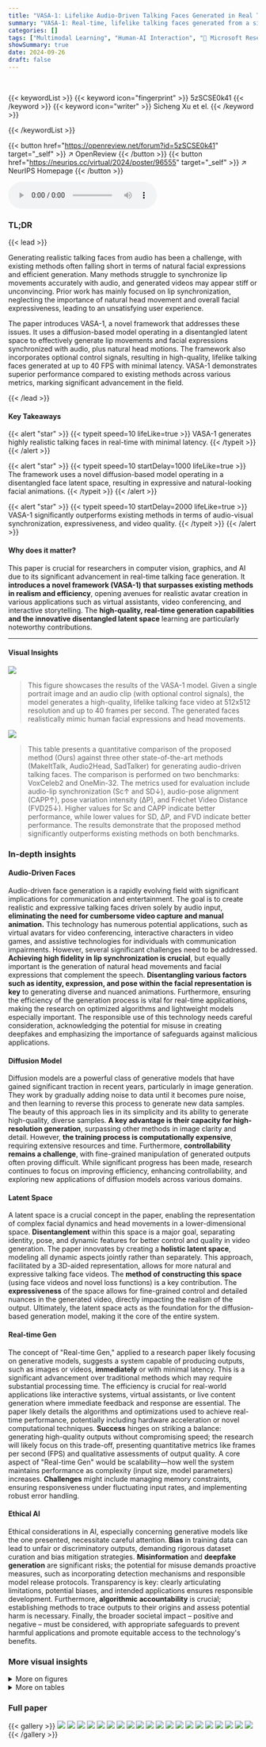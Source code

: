 ```yaml
---
title: "VASA-1: Lifelike Audio-Driven Talking Faces Generated in Real Time"
summary: "VASA-1: Real-time, lifelike talking faces generated from a single image and audio!"
categories: []
tags: ["Multimodal Learning", "Human-AI Interaction", "🏢 Microsoft Research",]
showSummary: true
date: 2024-09-26
draft: false
---
```


<br>

{{< keywordList >}}
{{< keyword icon="fingerprint" >}} 5zSCSE0k41 {{< /keyword >}}
{{< keyword icon="writer" >}} Sicheng Xu et el. {{< /keyword >}}
 
{{< /keywordList >}}

{{< button href="https://openreview.net/forum?id=5zSCSE0k41" target="_self" >}}
↗ OpenReview
{{< /button >}}
{{< button href="https://neurips.cc/virtual/2024/poster/96555" target="_self" >}}
↗ NeurIPS Homepage
{{< /button >}}


<audio controls>
    <source src="https://ai-paper-reviewer.com/5zSCSE0k41/podcast.wav" type="audio/wav">
    Your browser does not support the audio element.
</audio>


### TL;DR


{{< lead >}}

Generating realistic talking faces from audio has been a challenge, with existing methods often falling short in terms of natural facial expressions and efficient generation.  Many methods struggle to synchronize lip movements accurately with audio, and generated videos may appear stiff or unconvincing.  Prior work has mainly focused on lip synchronization, neglecting the importance of natural head movement and overall facial expressiveness, leading to an unsatisfying user experience.

The paper introduces VASA-1, a novel framework that addresses these issues.  It uses a diffusion-based model operating in a disentangled latent space to effectively generate lip movements and facial expressions synchronized with audio, plus natural head motions.  The framework also incorporates optional control signals, resulting in high-quality, lifelike talking faces generated at up to 40 FPS with minimal latency.  VASA-1 demonstrates superior performance compared to existing methods across various metrics, marking significant advancement in the field.

{{< /lead >}}


#### Key Takeaways

{{< alert "star" >}}
{{< typeit speed=10 lifeLike=true >}} VASA-1 generates highly realistic talking faces in real-time with minimal latency. {{< /typeit >}}
{{< /alert >}}

{{< alert "star" >}}
{{< typeit speed=10 startDelay=1000 lifeLike=true >}} The framework uses a novel diffusion-based model operating in a disentangled face latent space, resulting in expressive and natural-looking facial animations. {{< /typeit >}}
{{< /alert >}}

{{< alert "star" >}}
{{< typeit speed=10 startDelay=2000 lifeLike=true >}} VASA-1 significantly outperforms existing methods in terms of audio-visual synchronization, expressiveness, and video quality. {{< /typeit >}}
{{< /alert >}}

#### Why does it matter?
This paper is crucial for researchers in computer vision, graphics, and AI due to its significant advancement in real-time talking face generation.  It **introduces a novel framework (VASA-1) that surpasses existing methods in realism and efficiency**, opening avenues for realistic avatar creation in various applications such as virtual assistants, video conferencing, and interactive storytelling.  The **high-quality, real-time generation capabilities and the innovative disentangled latent space** learning are particularly noteworthy contributions.

------
#### Visual Insights



![](https://ai-paper-reviewer.com/5zSCSE0k41/figures_1_1.jpg)

> This figure showcases the results of the VASA-1 model.  Given a single portrait image and an audio clip (with optional control signals), the model generates a high-quality, lifelike talking face video at 512x512 resolution and up to 40 frames per second. The generated faces realistically mimic human facial expressions and head movements.





![](https://ai-paper-reviewer.com/5zSCSE0k41/tables_6_1.jpg)

> This table presents a quantitative comparison of the proposed method (Ours) against three other state-of-the-art methods (MakeItTalk, Audio2Head, SadTalker) for generating audio-driven talking faces.  The comparison is performed on two benchmarks: VoxCeleb2 and OneMin-32.  The metrics used for evaluation include audio-lip synchronization (Sc↑ and SD↓), audio-pose alignment (CAPP↑), pose variation intensity (ΔP), and Fréchet Video Distance (FVD25↓). Higher values for Sc and CAPP indicate better performance, while lower values for SD, ΔP, and FVD indicate better performance. The results demonstrate that the proposed method significantly outperforms existing methods on both benchmarks.





### In-depth insights


#### Audio-Driven Faces
Audio-driven face generation is a rapidly evolving field with significant implications for communication and entertainment.  The goal is to create realistic and expressive talking faces driven solely by audio input, **eliminating the need for cumbersome video capture and manual animation.** This technology has numerous potential applications, such as virtual avatars for video conferencing, interactive characters in video games, and assistive technologies for individuals with communication impairments. However, several significant challenges need to be addressed.  **Achieving high fidelity in lip synchronization is crucial**, but equally important is the generation of natural head movements and facial expressions that complement the speech. **Disentangling various factors such as identity, expression, and pose within the facial representation is key** to generating diverse and nuanced animations.  Furthermore, ensuring the efficiency of the generation process is vital for real-time applications, making the research on optimized algorithms and lightweight models especially important.  The responsible use of this technology needs careful consideration, acknowledging the potential for misuse in creating deepfakes and emphasizing the importance of safeguards against malicious applications.

#### Diffusion Model
Diffusion models are a powerful class of generative models that have gained significant traction in recent years, particularly in image generation.  They work by gradually adding noise to data until it becomes pure noise, and then learning to reverse this process to generate new data samples.  The beauty of this approach lies in its simplicity and its ability to generate high-quality, diverse samples. **A key advantage is their capacity for high-resolution generation**, surpassing other methods in image clarity and detail. However, **the training process is computationally expensive**, requiring extensive resources and time.  Furthermore, **controllability remains a challenge**, with fine-grained manipulation of generated outputs often proving difficult.  While significant progress has been made, research continues to focus on improving efficiency, enhancing controllability, and exploring new applications of diffusion models across various domains.

#### Latent Space
A latent space is a crucial concept in the paper, enabling the representation of complex facial dynamics and head movements in a lower-dimensional space.  **Disentanglement** within this space is a major goal, separating identity, pose, and dynamic features for better control and quality in video generation.  The paper innovates by creating a **holistic latent space**, modeling all dynamic aspects jointly rather than separately.  This approach, facilitated by a 3D-aided representation, allows for more natural and expressive talking face videos. The **method of constructing this space** (using face videos and novel loss functions) is a key contribution. The **expressiveness** of the space allows for fine-grained control and detailed nuances in the generated video, directly impacting the realism of the output.  Ultimately, the latent space acts as the foundation for the diffusion-based generation model, making it the core of the entire system.

#### Real-time Gen
The concept of "Real-time Gen," applied to a research paper likely focusing on generative models, suggests a system capable of producing outputs, such as images or videos, **immediately** or with minimal latency. This is a significant advancement over traditional methods which may require substantial processing time.  The efficiency is crucial for real-world applications like interactive systems, virtual assistants, or live content generation where immediate feedback and response are essential.  The paper likely details the algorithms and optimizations used to achieve real-time performance, potentially including hardware acceleration or novel computational techniques.  **Success** hinges on striking a balance: generating high-quality outputs without compromising speed; the research will likely focus on this trade-off, presenting quantitative metrics like frames per second (FPS) and qualitative assessments of output quality.  A core aspect of "Real-time Gen" would be scalability—how well the system maintains performance as complexity (input size, model parameters) increases.  **Challenges** might include managing memory constraints, ensuring responsiveness under fluctuating input rates, and implementing robust error handling.

#### Ethical AI
Ethical considerations in AI, especially concerning generative models like the one presented, necessitate careful attention.  **Bias** in training data can lead to unfair or discriminatory outputs, demanding rigorous dataset curation and bias mitigation strategies.  **Misinformation** and **deepfake generation** are significant risks; the potential for misuse demands proactive measures, such as incorporating detection mechanisms and responsible model release protocols.  Transparency is key: clearly articulating limitations, potential biases, and intended applications ensures responsible development.  Furthermore, **algorithmic accountability** is crucial; establishing methods to trace outputs to their origins and assess potential harm is necessary.  Finally, the broader societal impact – positive and negative – must be considered, with appropriate safeguards to prevent harmful applications and promote equitable access to the technology's benefits.


### More visual insights

<details>
<summary>More on figures
</summary>


![](https://ai-paper-reviewer.com/5zSCSE0k41/figures_4_1.jpg)

> This figure illustrates the VASA-1 framework's architecture.  The left side shows the training pipeline for motion latent diffusion, where a video's motion latents are fed into a transformer network and undergo a diffusion process (adding and removing noise) conditioned on audio features and other control signals. The right side depicts the test pipeline, which takes a single image and audio as input, extracts the relevant latent codes (appearance, identity, and motion), applies a denoising process through the transformer network, and finally reconstructs the output video frames using a decoder. The figure visualizes the core idea of generating high-quality talking face videos by modeling and controlling facial dynamics in a latent space.


![](https://ai-paper-reviewer.com/5zSCSE0k41/figures_7_1.jpg)

> This figure shows the results of generating talking faces with different control signals using the VASA-1 model.  The top row demonstrates control over gaze direction, the middle row shows control over head distance from the camera, and the bottom row demonstrates control over the emotional expression of the face.


![](https://ai-paper-reviewer.com/5zSCSE0k41/figures_8_1.jpg)

> This figure shows the ablation study of the loss function  lconsist, which is designed to disentangle facial dynamics from head pose.  The experiment transfers only facial dynamics from a source image to a target image while keeping the target's head pose unchanged. Comparing the results with and without lconsist, we can see that lconsist is essential for decoupling subtle facial dynamics from head pose, resulting in more natural and realistic facial expressions.


![](https://ai-paper-reviewer.com/5zSCSE0k41/figures_15_1.jpg)

> This figure shows example results of the VASA-1 model. Given a single image of a person, an audio clip, and optional control signals, the model generates a high-quality, lifelike talking face video at a resolution of 512x512 pixels and a frame rate of up to 40 FPS.  The generated faces exhibit realistic facial expressions and head movements, demonstrating the model's ability to produce highly lifelike results.


![](https://ai-paper-reviewer.com/5zSCSE0k41/figures_15_2.jpg)

> This figure demonstrates the disentanglement between head pose and facial dynamics in the VASA-1 model.  It shows three sets of generated video frames: 1) the original sequence with both natural head pose and facial dynamics, 2) the same sequence but with fixed facial dynamics and only changing head pose, and 3) the same sequence with fixed head pose and only varying facial dynamics. This highlights the model's ability to control these aspects independently.


![](https://ai-paper-reviewer.com/5zSCSE0k41/figures_16_1.jpg)

> This figure demonstrates the robustness of the VASA-1 model by showing generation results using various out-of-distribution inputs, including non-photorealistic images and audio containing singing and non-English speech.  Despite not being trained on such data, the model maintains high-quality video output synchronized with the audio.


![](https://ai-paper-reviewer.com/5zSCSE0k41/figures_16_2.jpg)

> This figure compares the visual results of four different talking face generation methods (MakeItTalk, Audio2Head, SadTalker, and the proposed method) for the same input audio segment saying 'push ups'. It demonstrates the differences in lip synchronization, facial expressions, and head movements produced by each method. The supplementary video provides a more detailed visual comparison of the generated videos.


![](https://ai-paper-reviewer.com/5zSCSE0k41/figures_17_1.jpg)

> This figure compares the results of four different methods for generating talking head videos. The input for all methods is the same audio segment, which says 'push ups'.  The figure shows a sequence of frames generated by each method, allowing for a visual comparison of the lip synchronization, head pose, and overall realism of the generated videos.  The methods compared are MakeItTalk, Audio2Head, SadTalker, and the authors' proposed method.  The supplementary video provides a more comprehensive comparison because it includes the audio.


![](https://ai-paper-reviewer.com/5zSCSE0k41/figures_17_2.jpg)

> This figure compares the results of four different methods for generating talking head videos from audio: MakeItTalk, Audio2Head, SadTalker, and the authors' method.  The audio input is the phrase 'push ups.' Each row represents a different method, showing a sequence of frames generated for that audio clip. The figure highlights the differences in the visual quality, realism, and synchronization between audio and visual movements across the different methods. A supplementary video is suggested for a more comprehensive comparison.


![](https://ai-paper-reviewer.com/5zSCSE0k41/figures_18_1.jpg)

> This figure compares the results of four different methods for generating talking faces from audio: MakeItTalk, Audio2Head, SadTalker, and the authors' method (Ours).  The input audio segment is the phrase 'lots of questions'.  The figure shows a sequence of frames for each method, allowing for a visual comparison of lip synchronization, facial expressions, and overall realism.  The authors recommend viewing the supplementary video for a more thorough assessment.


</details>




<details>
<summary>More on tables
</summary>


![](https://ai-paper-reviewer.com/5zSCSE0k41/tables_7_1.jpg)
> This table presents the results of an ablation study evaluating the sensitivity of the CAPP (Contrastive Audio and Pose Pretraining) metric to temporal misalignment in audio-pose pairs.  The CAPP score is calculated for various levels of manual frame shifting (+/-1, +/-2, +/-3, +/-4 frames) applied to ground-truth audio-pose pairs, revealing its robustness and sensitivity to temporal alignment.

![](https://ai-paper-reviewer.com/5zSCSE0k41/tables_8_1.jpg)
> This table presents a quantitative comparison of the proposed method (Ours) with three other state-of-the-art methods (MakeItTalk, Audio2Head, SadTalker) on two benchmark datasets (VoxCeleb2 and OneMin-32).  The comparison uses several metrics to evaluate different aspects of the generated videos: audio-lip synchronization (Sc and SD), audio-pose alignment (CAPP), pose variation intensity (ΔP), and overall video quality (FVD25).  Higher scores in Sc and CAPP indicate better synchronization, while lower scores in SD, ΔP, and FVD25 signify better quality. The results show that the proposed method outperforms existing methods across all metrics and benchmarks.

</details>




### Full paper

{{< gallery >}}
<img src="https://ai-paper-reviewer.com/5zSCSE0k41/1.png" class="grid-w50 md:grid-w33 xl:grid-w25" />
<img src="https://ai-paper-reviewer.com/5zSCSE0k41/2.png" class="grid-w50 md:grid-w33 xl:grid-w25" />
<img src="https://ai-paper-reviewer.com/5zSCSE0k41/3.png" class="grid-w50 md:grid-w33 xl:grid-w25" />
<img src="https://ai-paper-reviewer.com/5zSCSE0k41/4.png" class="grid-w50 md:grid-w33 xl:grid-w25" />
<img src="https://ai-paper-reviewer.com/5zSCSE0k41/5.png" class="grid-w50 md:grid-w33 xl:grid-w25" />
<img src="https://ai-paper-reviewer.com/5zSCSE0k41/6.png" class="grid-w50 md:grid-w33 xl:grid-w25" />
<img src="https://ai-paper-reviewer.com/5zSCSE0k41/7.png" class="grid-w50 md:grid-w33 xl:grid-w25" />
<img src="https://ai-paper-reviewer.com/5zSCSE0k41/8.png" class="grid-w50 md:grid-w33 xl:grid-w25" />
<img src="https://ai-paper-reviewer.com/5zSCSE0k41/9.png" class="grid-w50 md:grid-w33 xl:grid-w25" />
<img src="https://ai-paper-reviewer.com/5zSCSE0k41/10.png" class="grid-w50 md:grid-w33 xl:grid-w25" />
<img src="https://ai-paper-reviewer.com/5zSCSE0k41/11.png" class="grid-w50 md:grid-w33 xl:grid-w25" />
<img src="https://ai-paper-reviewer.com/5zSCSE0k41/12.png" class="grid-w50 md:grid-w33 xl:grid-w25" />
<img src="https://ai-paper-reviewer.com/5zSCSE0k41/13.png" class="grid-w50 md:grid-w33 xl:grid-w25" />
<img src="https://ai-paper-reviewer.com/5zSCSE0k41/14.png" class="grid-w50 md:grid-w33 xl:grid-w25" />
<img src="https://ai-paper-reviewer.com/5zSCSE0k41/15.png" class="grid-w50 md:grid-w33 xl:grid-w25" />
<img src="https://ai-paper-reviewer.com/5zSCSE0k41/16.png" class="grid-w50 md:grid-w33 xl:grid-w25" />
<img src="https://ai-paper-reviewer.com/5zSCSE0k41/17.png" class="grid-w50 md:grid-w33 xl:grid-w25" />
<img src="https://ai-paper-reviewer.com/5zSCSE0k41/18.png" class="grid-w50 md:grid-w33 xl:grid-w25" />
<img src="https://ai-paper-reviewer.com/5zSCSE0k41/19.png" class="grid-w50 md:grid-w33 xl:grid-w25" />
<img src="https://ai-paper-reviewer.com/5zSCSE0k41/20.png" class="grid-w50 md:grid-w33 xl:grid-w25" />
{{< /gallery >}}